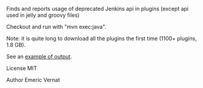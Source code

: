 Finds and reports usage of deprecated Jenkins api in plugins (except api used in jelly and groovy files)

Checkout and run with "mvn exec:java".

Note: it is quite long to download all the plugins the first time (1100+ plugins, 1.8 GB).

See an [example of output](https://github.com/evernat/deprecated-usage-in-plugins/blob/master/Output_example.txt).

License MIT

Author Emeric Vernat

